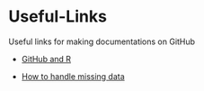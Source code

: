# Useful-Links
Useful links for making documentations on GitHub

- [GitHub and R](https://resources.github.com/whitepapers/github-and-rstudio/)

- [How to handle missing data](https://www.kaggle.com/pavansanagapati/simple-tutorial-how-to-handle-missing-data)



